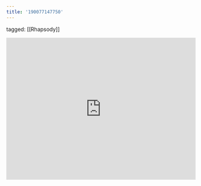 ```yaml
---
title: '190077147750'
---
```

tagged: [[Rhapsody]]
<iframe allow="accelerometer; autoplay; clipboard-write; encrypted-media; gyroscope; picture-in-picture" allowfullscreen="" frameborder="0" height="375" id="youtube_iframe" src="https://www.youtube.com/embed/y5kLxQGbRYg?feature=oembed&amp;enablejsapi=1&amp;origin=https://safe.txmblr.com&amp;wmode=opaque" width="500"></iframe>